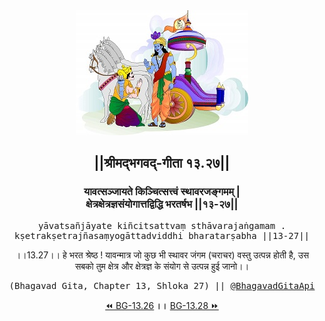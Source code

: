 <center><img src="../../asset/BG.png" alt="#API #bhagavadgitaapi #slok #nodejs #js #api #gitaapi #krishna #hinduism #vedic #ISKCON #shreemadbhagavadgita #technology"/>
<h2>||श्रीमद्‍भगवद्‍-गीता १३.२७||</h2>
<h3>यावत्सञ्जायते किञ्चित्सत्त्वं स्थावरजङ्गमम् |<br/>क्षेत्रक्षेत्रज्ञसंयोगात्तद्विद्धि भरतर्षभ ||१३-२७||</h3>
<pre>yāvatsañjāyate kiñcitsattvaṃ sthāvarajaṅgamam .<br/>kṣetrakṣetrajñasaṃyogāttadviddhi bharatarṣabha ||13-27||</pre>
<p>।।13.27।। हे भरत श्रेष्ठ ! यावन्मात्र जो कुछ भी स्थावर जंगम (चराचर) वस्तु उत्पन्न होती है, उस सबको तुम क्षेत्र और क्षेत्रज्ञ के संयोग से उत्पन्न हुई जानो।।</p>
<pre>(Bhagavad Gita, Chapter 13, Shloka 27) || <a href="https://twitter.com/bhagavadgitaapi">@BhagavadGitaApi</a></pre><a href="../../13/26">⏪  BG-13.26</a><b>        ।।        </b><a href="../../13/28">BG-13.28  ⏩</a></center></center>